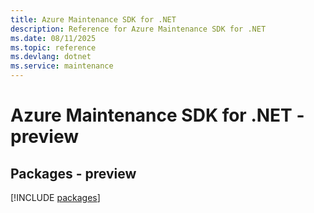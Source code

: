 ```yaml
---
title: Azure Maintenance SDK for .NET
description: Reference for Azure Maintenance SDK for .NET
ms.date: 08/11/2025
ms.topic: reference
ms.devlang: dotnet
ms.service: maintenance
---
```

# Azure Maintenance SDK for .NET - preview
## Packages - preview
[!INCLUDE [packages](maintenance-index.md)]